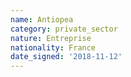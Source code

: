 ```yaml
---
name: Antiopea
category: private_sector
nature: Entreprise
nationality: France
date_signed: '2018-11-12'
---
```

    